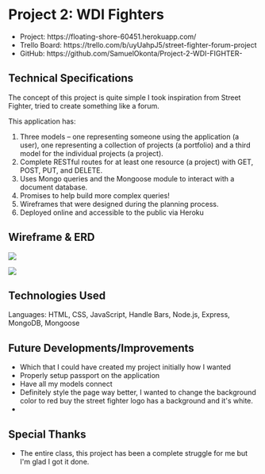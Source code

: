 # Project 2: WDI Fighters

<ul>
<li>Project: https://floating-shore-60451.herokuapp.com/</li>
<li>Trello Board: https://trello.com/b/uyUahpJ5/street-fighter-forum-project</li>
<li>GitHub: https://github.com/SamuelOkonta/Project-2-WDI-FIGHTER-</li>
</ul>

## Technical Specifications
The concept of this project is quite simple I took inspiration from Street Fighter, tried to create something like a forum.

This application has:

1. Three models – one representing someone using the application (a user), one representing a collection of projects (a portfolio) and a third model for the individual projects (a project).
2. Complete RESTful routes for at least one resource (a project) with GET, POST, PUT, and DELETE.
3. Uses Mongo queries and the Mongoose module to interact with a document database.
4. Promises to help build more complex queries!
5. Wireframes that were designed during the planning process.
6. Deployed online and accessible to the public via Heroku

## Wireframe & ERD
<a href="https://i.imgur.com/aSfUr6J.jpg"><img src="https://imgur.com/aSfUr6J"/></a>


<a href="https://i.imgur.com/GzWvPEA.jpg"><img src="https://imgur.com/GzWvPEA"/></a>

## Technologies Used
Languages: HTML, CSS, JavaScript, Handle Bars, Node.js, Express, MongoDB, Mongoose

## Future Developments/Improvements
<ul>
<li>Which that I could have created my project initially how I wanted</li>
<li>Properly setup passport on the application</li>
<li>Have all my models connect</li>
<li>Definitely style the page way better, I wanted to change the background color to red buy the street fighter logo has a background and it's white.</li>
<li>
</ul>

## Special Thanks
<ul>
<li> The entire class, this project has been a complete struggle for me but I'm glad I got it done.</li>
</ul>

